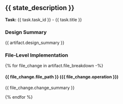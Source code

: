 ## {{ state_description }}

**Task:** {{ task.task_id }} - {{ task.title }}

### Design Summary
{{ artifact.design_summary }}

### File-Level Implementation
{% for file_change in artifact.file_breakdown -%}
#### {{ file_change.file_path }} ({{ file_change.operation }})
{{ file_change.change_summary }}

{% endfor %}